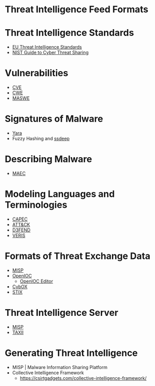 # Threat Intelligence Feed Formats

# Threat Intelligence Standards
- [EU Threat Intelligence Standards](https://www.threat-intelligence.eu/standards/)
- [NIST Guide to Cyber Threat Sharing](https://csrc.nist.gov/pubs/sp/800/150/final)

# Vulnerabilities
- [CVE](https://www.cve.org/)
- [CWE](https://cwe.mitre.org/)
- [MASWE](https://mas.owasp.org/MASWE/)

# Signatures of Malware
- [Yara](https://virustotal.github.io/yara/)
- Fuzzy Hashing and [ssdeep](https://ssdeep-project.github.io/ssdeep/index.html)

# Describing Malware
- [MAEC](https://maecproject.github.io/)

# Modeling Languages and Terminologies
- [CAPEC](https://capec.mitre.org/)
- [ATT&CK](https://attack.mitre.org/)
- [D3FEND](https://d3fend.mitre.org/)
- [VERIS](https://github.com/vz-risk/veris)

# Formats of Threat Exchange Data
- [MISP](https://github.com/MISP/MISP-rfc)
- [OpenIOC](https://cloud.google.com/blog/topics/threat-intelligence/openioc-basics/)
  - [OpenIOC Editor](https://fireeye.market/apps/211404)
- [CybOX](https://cyboxproject.github.io/)
- [STIX](https://oasis-open.github.io/cti-documentation/stix/intro.html)

# Threat Intelligence Server
- [MISP](https://www.misp-project.org/)
- [TAXII](https://oasis-open.github.io/cti-documentation/taxii/intro.html)

# Generating Threat Intelligence
- MISP | Malware Information Sharing Platform
- Collective Intelligence Framework 
  - https://csirtgadgets.com/collective-intelligence-framework/


